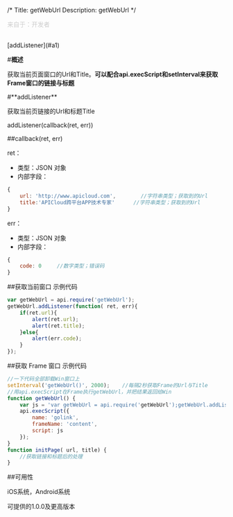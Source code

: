 /*
Title: getWebUrl
Description: getWebUrl
*/

<p style="color: #ccc;margin-bottom: 30px;">来自于：开发者</p>

<div class="outline">
[addListener](#a1)

</div>

#**概述**

获取当前页面窗口的Url和Title。**可以配合api.execScript和setInterval来获取Frame窗口的链接与标题**

    
<div id="a1"></div>
#**addListener**

获取当前页链接的Url和标题Title

addListener(callback(ret, err))

##callback(ret, err)

ret：

- 类型：JSON 对象
- 内部字段：

```js
{
    url: 'http://www.apicloud.com',        //字符串类型；获取到的Url
    title:'APICloud跨平台APP技术专家'      //字符串类型；获取到的Url
}
```
err：

- 类型：JSON 对象
- 内部字段：

```js
{
    code: 0     //数字类型；错误码
}
```
##获取当前窗口 示例代码

```js
var getWebUrl = api.require('getWebUrl');
getWebUrl.addListener(function( ret, err){
    if(ret.url){
        alert(ret.url);
        alert(ret.title);
	}else{
        alert(err.code);
	}
});
```

##获取 Frame 窗口 示例代码

```js
//一下代码全部卸载Win窗口上
setInterval('getWebUrl()', 2000);    //每隔2秒获取Frame的Url与Title
//用api.execScript在Frame执行getWebUrl，并把结果返回给Win
function getWebUrl() {
    var js = 'var getWebUrl = api.require('getWebUrl');getWebUrl.addListener(function(ret, err){if(ret.url){api.execScript({name: 'golink',script:'initPage(\''+ret.url+'\',\''+ret.title+'\')' })}});'
    api.execScript({
        name: 'golink',
        frameName: 'content',
        script: js
    });
}
function initPage( url, title) {
    //获取链接和标题后的处理
}
```

##可用性

iOS系统，Android系统

可提供的1.0.0及更高版本

